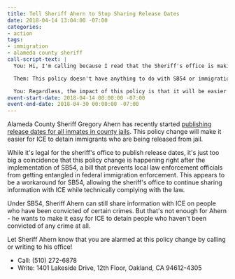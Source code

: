```yaml
---
title: Tell Sheriff Ahern to Stop Sharing Release Dates
date: 2018-04-14 13:04:00 -07:00
categories:
- action
tags:
- immigration
- alameda county sheriff
call-script-text: |
  You: Hi, I'm calling because I read that the Sheriff's office is making inmate release dates public. I'm concerned that this is going to make it easier for ICE to detain people. Please let the Sheriff know that he should reverse this policy.

  Them: This policy doesn't have anything to do with SB54 or immigration. It's just about transparency.

  You: Regardless, the impact of this policy is that it will be easier for ICE to use your office's resources to detain and deport immigrants in our community, even if they haven't committed any crimes. Can you share my message with the Sheriff?
event-start-date: 2018-04-14 00:00:00 -07:00
event-end-date: 2018-04-30 00:00:00 -07:00
---
```


Alameda County Sheriff Gregory Ahern has recently started [publishing release dates for all inmates in county jails](https://www.eastbayexpress.com/SevenDays/archives/2018/04/03/alameda-county-sheriffs-office-decision-to-make-inmate-release-dates-public-stirs-concern-among-immigrant-rights-advocates). This policy change will make it easier for ICE to detain immigrants who are being released from jail. 

While it's legal for the sheriff's office to publish release dates, it's just too big a coincidence that this policy change is happening right after the implementation of SB54, a bill that prevents local law enforcement officials from getting entangled in federal immigration enforcement. This appears to be a workaround for SB54, allowing the sheriff's office to continue sharing information with ICE while technically complying with the law.

Under SB54, Sheriff Ahern can still share information with ICE on people who have been convicted of certain crimes. But that's not enough for Ahern - he wants to make it easy for ICE to detain people who haven't been convicted of any crime at all. 

Let Sheriff Ahern know that you are alarmed at this policy change by calling or writing to his office!
* Call: (510) 272-6878
* Write: 1401 Lakeside Drive, 12th Floor, Oakland, CA 94612-4305